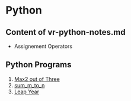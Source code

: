 # Python

## Content of vr-python-notes.md
- Assignement Operators


## Python Programs
1. [Max2 out of Three](Programs/max_2_out_of_2.py)
2. [sum_m_to_n](Programs/sum_m_to_n.py)
3. [Leap Year](Programs/leap_year.py)
